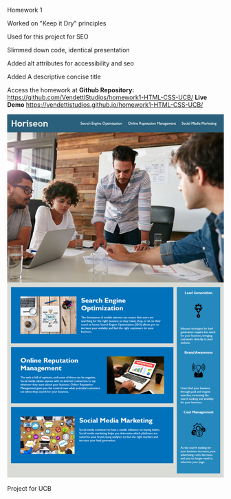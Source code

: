 Homework 1

Worked on "Keep it Dry" principles

Used for this project for SEO

Slimmed down code, identical presentation

Added alt attributes for accessibility and seo

Added A descriptive concise title

Access the homework at
**Github Repository:**
https://github.com/VendettiStudios/homework1-HTML-CSS-UCB/
**Live Demo**
https://vendettistudios.github.io/homework1-HTML-CSS-UCB/

<img src="./assets/images/01-html-css-git-homework-demo.png" alt="homework demo" />



Project for UCB

